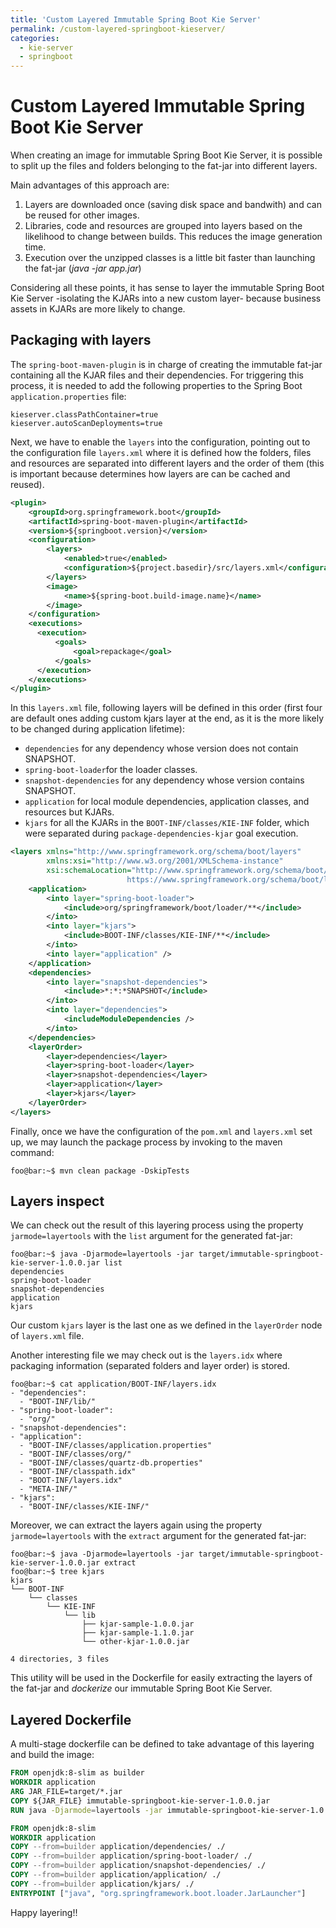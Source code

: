 ```yaml
---
title: 'Custom Layered Immutable Spring Boot Kie Server'
permalink: /custom-layered-springboot-kieserver/
categories:
  - kie-server
  - springboot
---
```


# Custom Layered Immutable Spring Boot Kie Server

When creating an image for immutable Spring Boot Kie Server, it is possible to split up the files and folders belonging to the fat-jar into different layers.

Main advantages of this approach are:

1. Layers are downloaded once (saving disk space and bandwith) and can be reused for other images.
2. Libraries, code and resources are grouped into layers based on the likelihood to change between builds. This reduces the image generation time.
3. Execution over the unzipped classes is a little bit faster than launching the fat-jar (_java -jar app.jar_)

Considering all these points, it has sense to layer the immutable Spring Boot Kie Server -isolating the KJARs into a new custom layer- because business assets in KJARs are more likely to change.

## Packaging with layers
The `spring-boot-maven-plugin` is in charge of creating the immutable fat-jar containing all the KJAR files and their dependencies. For triggering this process, it is needed to add the following properties to the Spring Boot `application.properties` file:

```editor-config
kieserver.classPathContainer=true
kieserver.autoScanDeployments=true
```

Next, we have to enable the `layers` into the configuration, pointing out to the configuration file `layers.xml` where it is defined how the folders, files and resources are separated into different layers and the order of them (this is important because determines how layers are can be cached and reused).

```xml
<plugin>
    <groupId>org.springframework.boot</groupId>
    <artifactId>spring-boot-maven-plugin</artifactId>
    <version>${springboot.version}</version>
    <configuration>
        <layers>
            <enabled>true</enabled>
            <configuration>${project.basedir}/src/layers.xml</configuration>
        </layers>
        <image>
            <name>${spring-boot.build-image.name}</name>
        </image>
    </configuration>
    <executions>
      <execution>
          <goals>
              <goal>repackage</goal>
          </goals>
      </execution>
    </executions>
</plugin>
```

In this `layers.xml` file, following layers will be defined in this order (first four are default ones adding custom kjars layer at the end, as it is the more likely to be changed during application lifetime):

* `dependencies` for any dependency whose version does not contain SNAPSHOT.
* `spring-boot-loader`for the loader classes.
* `snapshot-dependencies` for any dependency whose version contains SNAPSHOT.
* `application` for local module dependencies, application classes, and resources but KJARs.
* `kjars` for all the KJARs in the `BOOT-INF/classes/KIE-INF` folder, which were separated during `package-dependencies-kjar` goal execution. 

```xml
<layers xmlns="http://www.springframework.org/schema/boot/layers"
        xmlns:xsi="http://www.w3.org/2001/XMLSchema-instance"
        xsi:schemaLocation="http://www.springframework.org/schema/boot/layers
                          https://www.springframework.org/schema/boot/layers/layers-2.5.xsd">
    <application>
        <into layer="spring-boot-loader">
            <include>org/springframework/boot/loader/**</include>
        </into>
        <into layer="kjars">
            <include>BOOT-INF/classes/KIE-INF/**</include>
        </into>
        <into layer="application" />
    </application>
    <dependencies>
        <into layer="snapshot-dependencies">
            <include>*:*:*SNAPSHOT</include>
        </into>
        <into layer="dependencies">
            <includeModuleDependencies />
        </into>
    </dependencies>
    <layerOrder>
        <layer>dependencies</layer>
        <layer>spring-boot-loader</layer>
        <layer>snapshot-dependencies</layer>
        <layer>application</layer>
        <layer>kjars</layer>
    </layerOrder>
</layers>
```

Finally, once we have the configuration of the `pom.xml` and `layers.xml` set up, we may launch the package process by invoking to the maven command:
```console
foo@bar:~$ mvn clean package -DskipTests
```

## Layers inspect
We can check out the result of this layering process using the property `jarmode=layertools` with the `list` argument for the generated fat-jar:

```console
foo@bar:~$ java -Djarmode=layertools -jar target/immutable-springboot-kie-server-1.0.0.jar list
dependencies
spring-boot-loader
snapshot-dependencies
application
kjars
```
Our custom `kjars` layer is the last one as we defined in the `layerOrder` node of `layers.xml` file.

Another interesting file we may check out is the `layers.idx` where packaging information (separated folders and layer order) is stored.
```console
foo@bar:~$ cat application/BOOT-INF/layers.idx 
- "dependencies":
  - "BOOT-INF/lib/"
- "spring-boot-loader":
  - "org/"
- "snapshot-dependencies":
- "application":
  - "BOOT-INF/classes/application.properties"
  - "BOOT-INF/classes/org/"
  - "BOOT-INF/classes/quartz-db.properties"
  - "BOOT-INF/classpath.idx"
  - "BOOT-INF/layers.idx"
  - "META-INF/"
- "kjars":
  - "BOOT-INF/classes/KIE-INF/"
```

Moreover, we can extract the layers again using the property `jarmode=layertools` with the `extract` argument for the generated fat-jar:

```console
foo@bar:~$ java -Djarmode=layertools -jar target/immutable-springboot-kie-server-1.0.0.jar extract
foo@bar:~$ tree kjars 
kjars
└── BOOT-INF
    └── classes
        └── KIE-INF
            └── lib
                ├── kjar-sample-1.0.0.jar
                ├── kjar-sample-1.1.0.jar
                └── other-kjar-1.0.0.jar

4 directories, 3 files
```

This utility will be used in the Dockerfile for easily extracting the layers of the fat-jar and _dockerize_ our immutable Spring Boot Kie Server.

## Layered Dockerfile
A multi-stage dockerfile can be defined to take advantage of this layering and build the image:

```dockerfile
FROM openjdk:8-slim as builder
WORKDIR application
ARG JAR_FILE=target/*.jar
COPY ${JAR_FILE} immutable-springboot-kie-server-1.0.0.jar
RUN java -Djarmode=layertools -jar immutable-springboot-kie-server-1.0.0.jar extract

FROM openjdk:8-slim
WORKDIR application
COPY --from=builder application/dependencies/ ./
COPY --from=builder application/spring-boot-loader/ ./
COPY --from=builder application/snapshot-dependencies/ ./
COPY --from=builder application/application/ ./
COPY --from=builder application/kjars/ ./
ENTRYPOINT ["java", "org.springframework.boot.loader.JarLauncher"]
```

Happy layering!!
